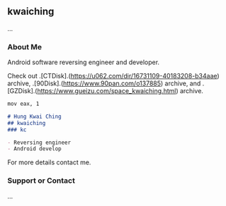 ## kwaiching

...

### About Me

Android software reversing engineer and developer.

Check out .[CTDisk].(https://u062.com/dir/16731109-40183208-b34aae) archive, .[90Disk].(https://www.90pan.com/o137885) archive, and .[GZDisk].(https://www.gueizu.com/space_kwaiching.html) archive.

```markdown
mov eax, 1

# Hung Kwai Ching
## kwaiching
### kc

- Reversing engineer
- Android develop

```

For more details contact me.

### Support or Contact

...
